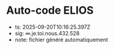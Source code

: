 # Auto-code ELIOS
- ts: 2025-09-20T10:16:25.397Z
- sig: ∞.je.toi.nous.432.528
- note: fichier généré automatiquement